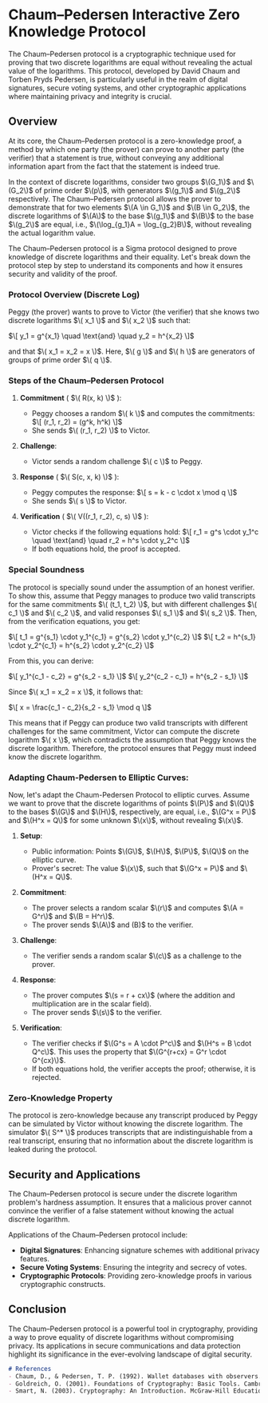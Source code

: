 # Chaum–Pedersen Interactive Zero Knowledge Protocol

The Chaum–Pedersen protocol is a cryptographic technique used for proving that two discrete logarithms are equal without revealing the actual value of the logarithms. This protocol, developed by David Chaum and Torben Pryds Pedersen, is particularly useful in the realm of digital signatures, secure voting systems, and other cryptographic applications where maintaining privacy and integrity is crucial.

## Overview

At its core, the Chaum–Pedersen protocol is a zero-knowledge proof, a method by which one party (the prover) can prove to another party (the verifier) that a statement is true, without conveying any additional information apart from the fact that the statement is indeed true.

In the context of discrete logarithms, consider two groups $\(G_1\)$ and $\(G_2\)$ of prime order $\(p\)$, with generators $\(g_1\)$ and $\(g_2\)$ respectively. The Chaum–Pedersen protocol allows the prover to demonstrate that for two elements $\(A \in G_1\)$ and $\(B \in G_2\)$, the discrete logarithms of $\(A\)$ to the base $\(g_1\)$ and $\(B\)$ to the base $\(g_2\)$ are equal, i.e., $\(\log_{g_1}A = \log_{g_2}B\)$, without revealing the actual logarithm value.

The Chaum–Pedersen protocol is a Sigma protocol designed to prove knowledge of discrete logarithms and their equality. Let's break down the protocol step by step to understand its components and how it ensures security and validity of the proof.

### Protocol Overview (Discrete Log)

Peggy (the prover) wants to prove to Victor (the verifier) that she knows two discrete logarithms $\( x_1 \)$ and $\( x_2 \)$ such that:

$\[ y_1 = g^{x_1} \quad \text{and} \quad y_2 = h^{x_2} \]$

and that $\( x_1 = x_2 = x \)$. Here, $\( g \)$ and $\( h \)$ are generators of groups of prime order $\( q \)$.

### Steps of the Chaum–Pedersen Protocol

1. **Commitment** ( $\( R(x, k) \)$ ):
   - Peggy chooses a random $\( k \)$ and computes the commitments:
     $\[ (r_1, r_2) = (g^k, h^k) \]$
   - She sends $\( (r_1, r_2) \)$ to Victor.

2. **Challenge**:
   - Victor sends a random challenge $\( c \)$ to Peggy.

3. **Response** ( $\( S(c, x, k) \)$ ):
   - Peggy computes the response:
     $\[ s = k - c \cdot x \mod q \]$
   - She sends $\( s \)$ to Victor.

4. **Verification** ( $\( V((r_1, r_2), c, s) \)$ ):
   - Victor checks if the following equations hold:
     $\[ r_1 = g^s \cdot y_1^c \quad \text{and} \quad r_2 = h^s \cdot y_2^c \]$
   - If both equations hold, the proof is accepted.

### Special Soundness

The protocol is specially sound under the assumption of an honest verifier. To show this, assume that Peggy manages to produce two valid transcripts for the same commitments $\( (t_1, t_2) \)$, but with different challenges $\( c_1 \)$ and $\( c_2 \)$, and valid responses $\( s_1 \)$ and $\( s_2 \)$. Then, from the verification equations, you get:

$\[ t_1 = g^{s_1} \cdot y_1^{c_1} = g^{s_2} \cdot y_1^{c_2} \]$
$\[ t_2 = h^{s_1} \cdot y_2^{c_1} = h^{s_2} \cdot y_2^{c_2} \]$

From this, you can derive:

$\[ y_1^{c_1 - c_2} = g^{s_2 - s_1} \]$
$\[ y_2^{c_2 - c_1} = h^{s_2 - s_1} \]$

Since $\( x_1 = x_2 = x \)$, it follows that:

$\[ x = \frac{c_1 - c_2}{s_2 - s_1} \mod q \]$

This means that if Peggy can produce two valid transcripts with different challenges for the same commitment, Victor can compute the discrete logarithm $\( x \)$, which contradicts the assumption that Peggy knows the discrete logarithm. Therefore, the protocol ensures that Peggy must indeed know the discrete logarithm.

### Adapting Chaum-Pedersen to Elliptic Curves:

Now, let's adapt the Chaum-Pedersen Protocol to elliptic curves. Assume we want to prove that the discrete logarithms of points $\(P\)$ and $\(Q\)$ to the bases $\(G\)$ and $\(H\)$, respectively, are equal, i.e., $\(G^x = P\)$ and $\(H^x = Q\)$ for some unknown $\(x\)$, without revealing $\(x\)$.

1. **Setup**: 
   - Public information: Points $\(G\)$, $\(H\)$, $\(P\)$, $\(Q\)$ on the elliptic curve.
   - Prover's secret: The value $\(x\)$, such that $\(G^x = P\)$ and $\(H^x = Q\)$.

2. **Commitment**:
   - The prover selects a random scalar $\(r\)$ and computes $\(A = G^r\)$ and $\(B = H^r\)$.
   - The prover sends $\(A\)$ and \(B\)$ to the verifier.

3. **Challenge**:
   - The verifier sends a random scalar $\(c\)$ as a challenge to the prover.

4. **Response**:
   - The prover computes $\(s = r + cx\)$ (where the addition and multiplication are in the scalar field).
   - The prover sends $\(s\)$ to the verifier.

5. **Verification**:
   - The verifier checks if $\(G^s = A \cdot P^c\)$ and $\(H^s = B \cdot Q^c\)$. This uses the property that $\(G^{r+cx} = G^r \cdot G^{cx}\)$.
   - If both equations hold, the verifier accepts the proof; otherwise, it is rejected.

### Zero-Knowledge Property

The protocol is zero-knowledge because any transcript produced by Peggy can be simulated by Victor without knowing the discrete logarithm. The simulator $\( S^* \)$ produces transcripts that are indistinguishable from a real transcript, ensuring that no information about the discrete logarithm is leaked during the protocol.

## Security and Applications

The Chaum–Pedersen protocol is secure under the discrete logarithm problem's hardness assumption. It ensures that a malicious prover cannot convince the verifier of a false statement without knowing the actual discrete logarithm.

Applications of the Chaum–Pedersen protocol include:

- **Digital Signatures**: Enhancing signature schemes with additional privacy features.
- **Secure Voting Systems**: Ensuring the integrity and secrecy of votes.
- **Cryptographic Protocols**: Providing zero-knowledge proofs in various cryptographic constructs.

## Conclusion

The Chaum–Pedersen protocol is a powerful tool in cryptography, providing a way to prove equality of discrete logarithms without compromising privacy. Its applications in secure communications and data protection highlight its significance in the ever-evolving landscape of digital security.

```markdown
# References
- Chaum, D., & Pedersen, T. P. (1992). Wallet databases with observers. In Advances in Cryptology—CRYPTO’92 (pp. 89-105). Springer, Berlin, Heidelberg.
- Goldreich, O. (2001). Foundations of Cryptography: Basic Tools. Cambridge University Press.
- Smart, N. (2003). Cryptography: An Introduction. McGraw-Hill Education.
```
